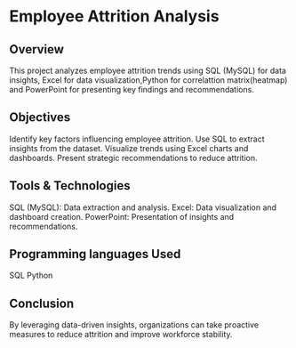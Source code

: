# Employee Attrition Analysis
## Overview
This project analyzes employee attrition trends using SQL (MySQL) for data insights, Excel for data visualization,Python for correlattion matrix(heatmap) and PowerPoint for presenting key findings and recommendations.

## Objectives
Identify key factors influencing employee attrition.
Use SQL to extract insights from the dataset.
Visualize trends using Excel charts and dashboards.
Present strategic recommendations to reduce attrition.

## Tools & Technologies
SQL (MySQL): Data extraction and analysis.
Excel: Data visualization and dashboard creation.
PowerPoint: Presentation of insights and recommendations.

## Programming languages Used
SQL
Python

## Conclusion
By leveraging data-driven insights, organizations can take proactive measures to reduce attrition and improve workforce stability.

